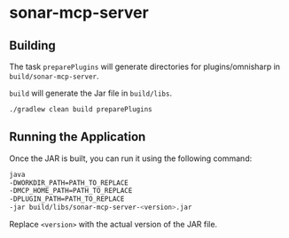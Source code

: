 # sonar-mcp-server

## Building

The task `preparePlugins` will generate directories for plugins/omnisharp in `build/sonar-mcp-server`.

`build` will generate the Jar file in `build/libs`.

```bash
./gradlew clean build preparePlugins
```

## Running the Application

Once the JAR is built, you can run it using the following command:

```bash
java                     
-DWORKDIR_PATH=PATH_TO_REPLACE
-DMCP_HOME_PATH=PATH_TO_REPLACE
-DPLUGIN_PATH=PATH_TO_REPLACE
-jar build/libs/sonar-mcp-server-<version>.jar
```

Replace `<version>` with the actual version of the JAR file.
